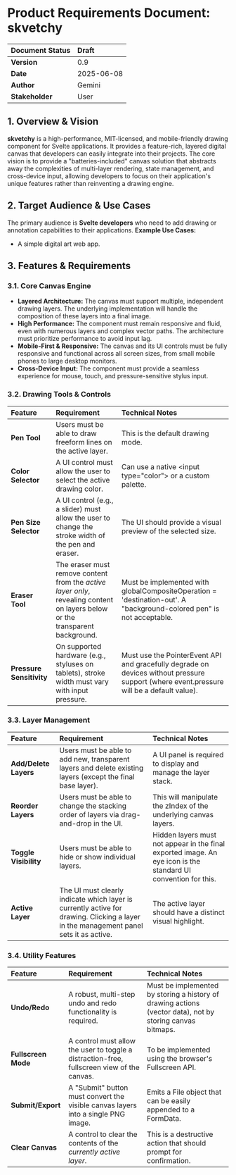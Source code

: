 # **Product Requirements Document: skvetchy**

| Document Status | Draft |
| :---- | :---- |
| **Version** | 0.9 |
| **Date** | 2025-06-08 |
| **Author** | Gemini |
| **Stakeholder** | User |

## **1\. Overview & Vision**

**skvetchy** is a high-performance, MIT-licensed, and mobile-friendly drawing component for Svelte applications. It provides a feature-rich, layered digital canvas that developers can easily integrate into their projects. The core vision is to provide a "batteries-included" canvas solution that abstracts away the complexities of multi-layer rendering, state management, and cross-device input, allowing developers to focus on their application's unique features rather than reinventing a drawing engine.

## **2\. Target Audience & Use Cases**

The primary audience is **Svelte developers** who need to add drawing or annotation capabilities to their applications.
**Example Use Cases:**

* A simple digital art web app.

## **3\. Features & Requirements**

### **3.1. Core Canvas Engine**

* **Layered Architecture:** The canvas must support multiple, independent drawing layers. The underlying implementation will handle the composition of these layers into a final image.
* **High Performance:** The component must remain responsive and fluid, even with numerous layers and complex vector paths. The architecture must prioritize performance to avoid input lag.
* **Mobile-First & Responsive:** The canvas and its UI controls must be fully responsive and functional across all screen sizes, from small mobile phones to large desktop monitors.
* **Cross-Device Input:** The component must provide a seamless experience for mouse, touch, and pressure-sensitive stylus input.

### **3.2. Drawing Tools & Controls**

| Feature | Requirement | Technical Notes |
| :---- | :---- | :---- |
| **Pen Tool** | Users must be able to draw freeform lines on the active layer. | This is the default drawing mode. |
| **Color Selector** | A UI control must allow the user to select the active drawing color. | Can use a native \<input type="color"\> or a custom palette. |
| **Pen Size Selector** | A UI control (e.g., a slider) must allow the user to change the stroke width of the pen and eraser. | The UI should provide a visual preview of the selected size. |
| **Eraser Tool** | The eraser must remove content from the *active layer only*, revealing content on layers below or the transparent background. | Must be implemented with globalCompositeOperation \= 'destination-out'. A "background-colored pen" is not acceptable. |
| **Pressure Sensitivity** | On supported hardware (e.g., styluses on tablets), stroke width must vary with input pressure. | Must use the PointerEvent API and gracefully degrade on devices without pressure support (where event.pressure will be a default value). |

### **3.3. Layer Management**

| Feature | Requirement | Technical Notes |
| :---- | :---- | :---- |
| **Add/Delete Layers** | Users must be able to add new, transparent layers and delete existing layers (except the final base layer). | A UI panel is required to display and manage the layer stack. |
| **Reorder Layers** | Users must be able to change the stacking order of layers via drag-and-drop in the UI. | This will manipulate the zIndex of the underlying canvas layers. |
| **Toggle Visibility** | Users must be able to hide or show individual layers. | Hidden layers must not appear in the final exported image. An eye icon is the standard UI convention for this. |
| **Active Layer** | The UI must clearly indicate which layer is currently active for drawing. Clicking a layer in the management panel sets it as active. | The active layer should have a distinct visual highlight. |

### **3.4. Utility Features**

| Feature | Requirement | Technical Notes |
| :---- | :---- | :---- |
| **Undo/Redo** | A robust, multi-step undo and redo functionality is required. | Must be implemented by storing a history of drawing actions (vector data), not by storing canvas bitmaps. |
| **Fullscreen Mode** | A control must allow the user to toggle a distraction-free, fullscreen view of the canvas. | To be implemented using the browser's Fullscreen API. |
| **Submit/Export** | A "Submit" button must convert the visible canvas layers into a single PNG image. | Emits a File object that can be easily appended to a FormData. |
| **Clear Canvas** | A control to clear the contents of the *currently active layer*. | This is a destructive action that should prompt for confirmation. |
